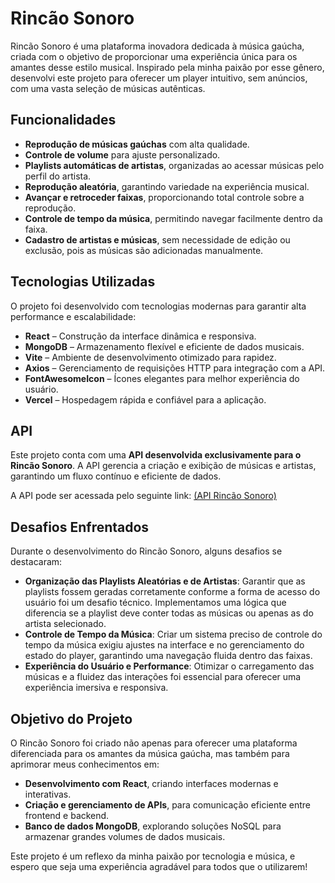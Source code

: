# Rincão Sonoro

Rincão Sonoro é uma plataforma inovadora dedicada à música gaúcha, criada com o objetivo de proporcionar uma experiência única para os amantes desse estilo musical. Inspirado pela minha paixão por esse gênero, desenvolvi este projeto para oferecer um player intuitivo, sem anúncios, com uma vasta seleção de músicas autênticas.

## Funcionalidades
- **Reprodução de músicas gaúchas** com alta qualidade.
- **Controle de volume** para ajuste personalizado.
- **Playlists automáticas de artistas**, organizadas ao acessar músicas pelo perfil do artista.
- **Reprodução aleatória**, garantindo variedade na experiência musical.
- **Avançar e retroceder faixas**, proporcionando total controle sobre a reprodução.
- **Controle de tempo da música**, permitindo navegar facilmente dentro da faixa.
- **Cadastro de artistas e músicas**, sem necessidade de edição ou exclusão, pois as músicas são adicionadas manualmente.

## Tecnologias Utilizadas
O projeto foi desenvolvido com tecnologias modernas para garantir alta performance e escalabilidade:
- **React** – Construção da interface dinâmica e responsiva.
- **MongoDB** – Armazenamento flexível e eficiente de dados musicais.
- **Vite** – Ambiente de desenvolvimento otimizado para rapidez.
- **Axios** – Gerenciamento de requisições HTTP para integração com a API.
- **FontAwesomeIcon** – Ícones elegantes para melhor experiência do usuário.
- **Vercel** – Hospedagem rápida e confiável para a aplicação.

## API
Este projeto conta com uma **API desenvolvida exclusivamente para o Rincão Sonoro**. A API gerencia a criação e exibição de músicas e artistas, garantindo um fluxo contínuo e eficiente de dados. 

A API pode ser acessada pelo seguinte link:
[(API Rincão Sonoro)](https://github.com/ViniciusDizatnikis/API-Rincao-Sonoro)

## Desafios Enfrentados
Durante o desenvolvimento do Rincão Sonoro, alguns desafios se destacaram:
- **Organização das Playlists Aleatórias e de Artistas**: Garantir que as playlists fossem geradas corretamente conforme a forma de acesso do usuário foi um desafio técnico. Implementamos uma lógica que diferencia se a playlist deve conter todas as músicas ou apenas as do artista selecionado.
- **Controle de Tempo da Música**: Criar um sistema preciso de controle do tempo da música exigiu ajustes na interface e no gerenciamento do estado do player, garantindo uma navegação fluida dentro das faixas.
- **Experiência do Usuário e Performance**: Otimizar o carregamento das músicas e a fluidez das interações foi essencial para oferecer uma experiência imersiva e responsiva.

## Objetivo do Projeto
O Rincão Sonoro foi criado não apenas para oferecer uma plataforma diferenciada para os amantes da música gaúcha, mas também para aprimorar meus conhecimentos em:
- **Desenvolvimento com React**, criando interfaces modernas e interativas.
- **Criação e gerenciamento de APIs**, para comunicação eficiente entre frontend e backend.
- **Banco de dados MongoDB**, explorando soluções NoSQL para armazenar grandes volumes de dados musicais.

Este projeto é um reflexo da minha paixão por tecnologia e música, e espero que seja uma experiência agradável para todos que o utilizarem!
